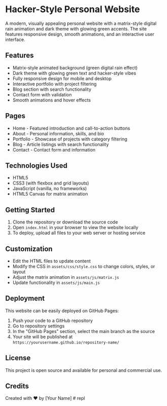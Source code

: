 # Hacker-Style Personal Website

A modern, visually appealing personal website with a matrix-style digital rain animation and dark theme with glowing green accents. The site features responsive design, smooth animations, and an interactive user interface.

## Features

- Matrix-style animated background (green digital rain effect)
- Dark theme with glowing green text and hacker-style vibes
- Fully responsive design for mobile and desktop
- Interactive portfolio with project filtering
- Blog section with search functionality
- Contact form with validation
- Smooth animations and hover effects

## Pages

- Home - Featured introduction and call-to-action buttons
- About - Personal information, skills, and bio
- Portfolio - Showcase of projects with category filtering
- Blog - Article listings with search functionality
- Contact - Contact form and information

## Technologies Used

- HTML5
- CSS3 (with flexbox and grid layouts)
- JavaScript (vanilla, no frameworks)
- HTML5 Canvas for matrix animation

## Getting Started

1. Clone the repository or download the source code
2. Open `index.html` in your browser to view the website locally
3. To deploy, upload all files to your web server or hosting service

## Customization

- Edit the HTML files to update content
- Modify the CSS in `assets/css/style.css` to change colors, styles, or layout
- Adjust the matrix animation in `assets/js/matrix.js`
- Update functionality in `assets/js/main.js`

## Deployment

This website can be easily deployed on GitHub Pages:

1. Push your code to a GitHub repository
2. Go to repository settings
3. In the "GitHub Pages" section, select the main branch as the source
4. Your site will be published at `https://yourusername.github.io/repository-name/`

## License

This project is open source and available for personal and commercial use.

## Credits

Created with ❤️ by [Your Name] #   r e p l  
 